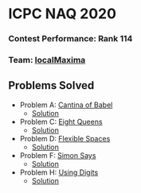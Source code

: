 # ICPC NAQ 2020

### Contest Performance: **Rank 114**

### Team: [localMaxima](https://naq20.kattis.com/teams/304682)

## Problems Solved

- Problem A: [Cantina of Babel](https://naq20.kattis.com/problems/cantinaofbabel)
    - [Solution](https://github.com/aalekhpatel07/icpc-naq-2020/blob/master/problem_a.py)
- Problem C: [Eight Queens](https://naq20.kattis.com/problems/8queens)
    - [Solution](https://github.com/aalekhpatel07/icpc-naq-2020/blob/master/problem_c.py)
- Problem D: [Flexible Spaces](https://naq20.kattis.com/problems/flexible)
    - [Solution](https://github.com/aalekhpatel07/icpc-naq-2020/blob/master/problem_d.py)
- Problem F: [Simon Says](https://naq20.kattis.com/problems/simonsays)
    - [Solution](https://github.com/aalekhpatel07/icpc-naq-2020/blob/master/problem_f.py)
- Problem H: [Using Digits](https://naq20.kattis.com/problems/usingdigits)
    - [Solution](https://github.com/aalekhpatel07/icpc-naq-2020/blob/master/problem_h.py)
